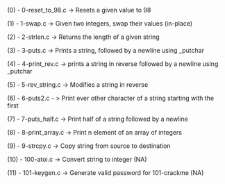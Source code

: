 (0) - 0-reset_to_98.c -> Resets a given value to 98

(1) - 1-swap.c -> Given two integers, swap their values (in-place)

(2) - 2-strlen.c -> Returns the length of a given string

(3) - 3-puts.c -> Prints a string, followed by a newline using _putchar

(4) - 4-print_rev.c -> prints a string in reverse followed by a newline using _putchar

(5) - 5-rev_string.c -> Modifies a string in reverse

(6) - 6-puts2.c - > Print ever other character of a string starting with the first

(7) - 7-puts_half.c -> Print half of a string followed by a newline

(8) - 8-print_array.c -> Print n element of an array of integers

(9) - 9-strcpy.c -> Copy string from source to destination

(10) - 100-atoi.c -> Convert string to integer (NA)

(11) - 101-keygen.c -> Generate valid password for 101-crackme (NA)


